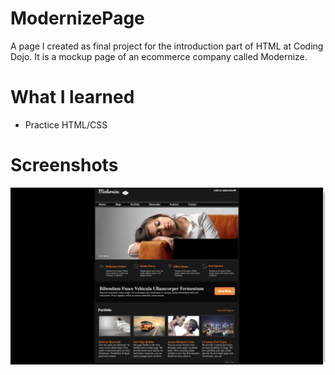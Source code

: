 # ModernizePage
  A page I created as final project for the introduction part of HTML at Coding Dojo. It is a mockup page of an ecommerce company called Modernize.
  
# What I learned
  * Practice HTML/CSS
  
# Screenshots
![](images/screenshot.png)
